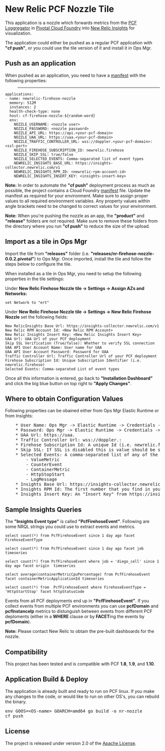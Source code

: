 # **New Relic PCF Nozzle Tile**

This application is a nozzle which forwards metrics from the [PCF Loggregator][a] in [Pivotal Cloud Foundry][b] into [New Relic Insights][c] for visualization.

The application could either be pushed as a regular PCF application with **"cf push"**, or you could use the tile version of it and install it in Ops Mgr.



## **Push as an application**

When pushed as an application, you need to have a [manifest][d] with the following properties:

>	---
	applications:
	- name: newrelic-firehose-nozzle
	  memory: 512M
	  instances: 2
	  health-check-type: none
	  host: cf-firehose-nozzle-${random-word}
	  env:
	    NOZZLE_USERNAME: <nozzle user>
	    NOZZLE_PASSWORD: <nozzle password>
	    NOZZLE_API_URL: https://api.<your-pcf-domain>
	    NOZZLE_UAA_URL: https://uaa.<your-pcf-domain>
	    NOZZLE_TRAFFIC_CONTROLLER_URL: wss://doppler.<your-pcf-domain>:<ssl-port>
	    NOZZLE_FIREHOSE_SUBSCRIPTION_ID: newrelic.firehose
	    NOZZLE_SKIP_SSL: true/false
	    NOZZLE_SELECTED_EVENTS: Comma-separated list of event types
	    NEWRELIC_INSIGHTS_BASE_URL: https://insights-collector.newrelic.com/v1
	    NEWRELIC_INSIGHTS_RPM_ID: <newrelic-rpm-account-id>
	    NEWRELIC_INSIGHTS_INSERT_KEY: <insights-insert-key>

**Note:**	In order to automate the **"cf push"** deployment process as much as possible, the project contains a Cloud Foundry [manifest][d] file. Update the manifest as required for your environment. Make sure to assign proper values to all required environment variables. Any property values within angle brackets need to be changed to correct values for your environment.

**Note:**	When you're pushing the nozzle as an app, the **"product"** and **"release"** folders are not required. Make sure to remove these folders from the directory where you run **"cf push"** to reduce the size of the upload.



## **Import as a tile in Ops Mgr**

Import the tile from **"releases"** folder (i.e. **"releases/nr-firehose-nozzle-0.0.2.pivotal"**) to Ops Mgr. Once imported, install the tile and follow the steps below to configure the tile.

When installed as a tile in Ops Mgr, you need to setup the following properties in the tile settings:

Under **New Relic Firehose Nozzle tile -> Settings -> Assign AZs and Networks:**

    set Network to "ert"

Under **New Relic Firehose Nozzle tile -> Settings -> New Relic Firehose Nozzle** set the following fields:

    New RelicInsights Base Url: https://insights-collector.newrelic.com/v1
    New Relic RPM Account Id: <New Relic RPM Account>
    New Relic Insights Insert Key: <New Relic Insights Insert Key>
    UAA Url: UAA Url of your PCF deployment
    Skip SSL Verification (True/false): Whether to verify SSL connection
    UAA API User Account Name: User name for UAA
    UAA API User Account Password: Password for UAA
    Traffic Controller Url: Traffic Controller Url of your PCF deployment
    Firehose Subscription Id: Unique Subscription Identifier (i.e. newrelic.firehose)
    Selected Events: Comma-separated List of event types


Once all this information is entered, go back to **"Installation Dashboard"** and click the big blue button on top right to **"Apply Changes"**.



## **Where to obtain Configuration Values**

Following properties can be obained either from Ops Mgr Elastic Runtime or from Insights:
<pre>
    * User Name: Ops Mgr -> Elastic Runtime -> Credentials -> Job -> UAA -> Opentsdb Nozzle Credentials -> Link to Credential -> identity
    * Password: Ops Mgr -> Elastic Runtime -> Credentials -> Job -> UAA -> Opentsdb Nozzle Credentials -> Link to Credential -> password
    * UAA Url: https://uaa.<your-pcf-domain>
    * Traffic Controller Url: wss://doppler.<pcf-domain>:<ssl-port>
    * Firehose Subscription Id: A unique Id (i.e. newrelic.firehose)
    * Skip SSL: If SSL is disabled this is value should be set to "true"
    * Selected Events: A comma-separated list of any of the following event types:
    	- ValueMetric
    	- CounterEvent
    	- ContainerMetric
    	- HttpStopStart
    	- LogMessage
    * Insights Base Url: https://insights-collector.newrelic.com/<API-Version> (API version is currently v1)
    * Insights RPM Id: The first number that you find in your RPM Url (i.e. https://insights.newrelic.com/accounts/<rpm-id>/...)
    * Insights Insert Key: An "Insert Key" from https://insights.newrelic.com/accounts/<rpm-id>/manage/api_keys. You may need to create an "Isert Key" if one does not exist already, or is being used for other purposes.
</pre>



## **Sample Insights Queries**

The **"Insights Event type"** is called **"PcfFirehoseEvent"**. Following are some NRQL strings you could use to extract events and metrics.

```
select count(*) from PcfFirehoseEvent since 1 day ago facet FirehoseEventType

select count(*) from PcfFirehoseEvent since 1 day ago facet job timeseries

select count(*) from PcfFirehoseEvent where job = 'diego_cell' since 1 day ago facet origin  timeseries

select average(containerMetricCpuPercentage) from PcfFirehoseEvent facet containerMetricApplicationId timeseries

select count(*) from  PcfFirehoseEvent where FirehoseEventType = 'HttpStartStop' facet httpStatusCode
```

Events from all PCF deployments end up in **"PcfFirehoseEvent"**. If you collect events from multiple PCF environments you can use **pcfDomain** and **pcfInstanceIp** metrics to distunguish between events from different PCF deploments (either in a **WHERE** clause or by **FACET**ing the events by **pcfDomain**).

**Note:**	Please contact New Relic to obtain the pre-built dashboards for the nozzle.


## **Compatibility**

This project has been tested and is compatible with PCF **1.8**, **1.9**, and **1.10**.



## **Application Build & Deploy**

The application is already built and ready to run on PCF linux. If you make any changes to the code, or would like to run on other OS's, you can rebuild the binary.

<pre>
env GOOS=&lt;OS-name&gt; GOARCH=amd64 go build -o nr-nozzle
cf push
</pre>



## **License**

The project is released under version 2.0 of the [Apache License][e].






[a]: https://docs.cloudfoundry.org/loggregator/architecture.html
[b]: https://pivotal.io/platform
[c]: http://newrelic.com/insights
[d]: manifest.yml
[e]: http://www.apache.org/licenses/LICENSE-2.0

